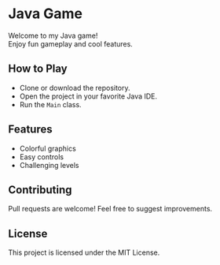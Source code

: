 # Java Game

Welcome to my Java game!  
Enjoy fun gameplay and cool features.

## How to Play
- Clone or download the repository.
- Open the project in your favorite Java IDE.
- Run the `Main` class.

## Features
- Colorful graphics
- Easy controls
- Challenging levels

## Contributing
Pull requests are welcome! Feel free to suggest improvements.

## License
This project is licensed under the MIT License.
